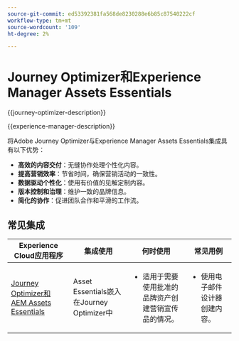 ```yaml
---
source-git-commit: ed53392381fa568de8230288e6b85c87540222cf
workflow-type: tm+mt
source-wordcount: '109'
ht-degree: 2%

---
```



# Journey Optimizer和Experience Manager Assets Essentials

{{journey-optimizer-description}}

{{experience-manager-description}}

将Adobe Journey Optimizer与Experience Manager Assets Essentials集成具有以下优势：

+ **高效的内容交付**：无缝协作处理个性化内容。
+ **提高营销效率**：节省时间，确保营销活动的一致性。
+ **数据驱动个性化**：使用有价值的见解定制内容。
+ **版本控制和治理**：维护一致的品牌信息。
+ **简化的协作**：促进团队合作和平滑的工作流。

## 常见集成

<table>
    <thead>
        <tr>
            <th>Experience Cloud应用程序</th>
            <th>集成使用</th>
            <th>何时使用</th>
            <th>常见用例</th>
        </tr>
    </thead>
    <tbody>
        <tr>
            <td><a href="https://experienceleague.adobe.com/docs/journey-optimizer-learn/tutorials/email-channel/create-content-with-the-email-designer.html?lang=en" target="_blank" rel="noreferrer">Journey Optimizer和AEM Assets Essentials</a></td>
            <td>Asset Essentials嵌入在Journey Optimizer中</td>
            <td>
                <ul>
                    <li>适用于需要使用批准的品牌资产创建营销宣传品的情况。</li>
                </ul>
            </td>
            <td>
                <ul><li>使用电子邮件设计器创建内容。</li></ul>
            </td>
        </tr>        
    </tbody>          
</table>
